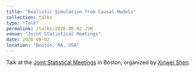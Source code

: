 ```yaml
---
title: "Realistic Simulation from Causal Models"
collection: talks
type: "Talk"
permalink: /talks/2026-08-02-JSM
venue: "Joint Statistical Meetings"
date: 2026-08-02
location: "Boston, MA, USA"
---
```


Talk at the [Joint Statistical Meetings](https://ww2.amstat.org/meetings/jsm/2026/) in Boston, organized by [Xinwei Shen](https://scholar.google.com/citations?user=8HabyaIAAAAJ&hl=en).
